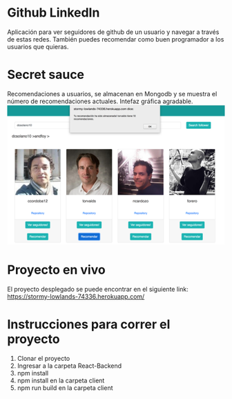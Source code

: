 # Github LinkedIn
Aplicación para ver seguidores de github de un usuario y navegar a través de estas redes. También puedes recomendar como buen programador a los usuarios que quieras.
# Secret sauce
Recomendaciones a usuarios, se almacenan en Mongodb y se muestra el número de recomendaciones actuales.
Intefaz gráfica agradable.
![alt text](https://github.com/dcsolano10/parcialwEB/blob/master/Captura%20de%20pantalla%202017-11-29%20a%20la(s)%2012.17.23%20p.m..png?raw=true)
# Proyecto en vivo
El proyecto desplegado se puede encontrar en el siguiente link: https://stormy-lowlands-74336.herokuapp.com/
# Instrucciones para correr el proyecto
1. Clonar el proyecto
2. Ingresar a la carpeta React-Backend
3. npm install
4. npm install en la carpeta client
5. npm run build en la carpeta client
